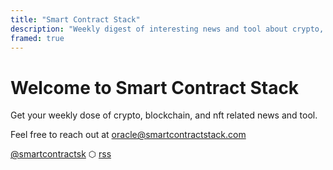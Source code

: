 ```yaml
---
title: "Smart Contract Stack"
description: "Weekly digest of interesting news and tool about crypto, nft and blockchain"
framed: true
---
```


# Welcome to Smart Contract Stack

Get your weekly dose of crypto, blockchain, and nft related news and tool.

Feel free to reach out at oracle@smartcontractstack.com

[@smartcontractsk](https://twitter.com/smartcontractsk) ⬡ [rss](https://smartcontractstack.com/index.xml)
